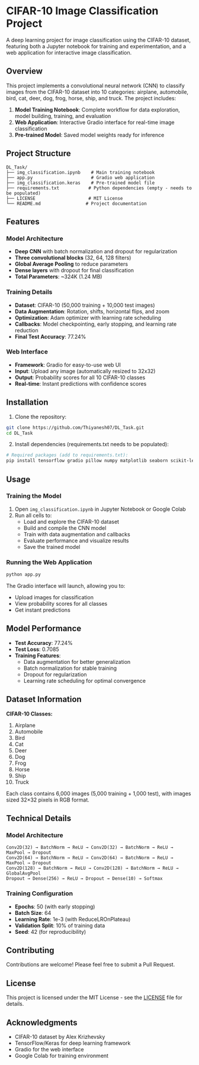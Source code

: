 # CIFAR-10 Image Classification Project

A deep learning project for image classification using the CIFAR-10 dataset, featuring both a Jupyter notebook for training and experimentation, and a web application for interactive image classification.

## Overview

This project implements a convolutional neural network (CNN) to classify images from the CIFAR-10 dataset into 10 categories: airplane, automobile, bird, cat, deer, dog, frog, horse, ship, and truck. The project includes:

1. **Model Training Notebook**: Complete workflow for data exploration, model building, training, and evaluation
2. **Web Application**: Interactive Gradio interface for real-time image classification
3. **Pre-trained Model**: Saved model weights ready for inference

## Project Structure

```
DL_Task/
├── img_classification.ipynb    # Main training notebook
├── app.py                      # Gradio web application
├── img_classification.keras    # Pre-trained model file
├── requirements.txt           # Python dependencies (empty - needs to be populated)
├── LICENSE                    # MIT License
└── README.md                 # Project documentation
```

## Features

### Model Architecture
- **Deep CNN** with batch normalization and dropout for regularization
- **Three convolutional blocks** (32, 64, 128 filters)
- **Global Average Pooling** to reduce parameters
- **Dense layers** with dropout for final classification
- **Total Parameters**: ~324K (1.24 MB)

### Training Details
- **Dataset**: CIFAR-10 (50,000 training + 10,000 test images)
- **Data Augmentation**: Rotation, shifts, horizontal flips, and zoom
- **Optimization**: Adam optimizer with learning rate scheduling
- **Callbacks**: Model checkpointing, early stopping, and learning rate reduction
- **Final Test Accuracy**: 77.24%

### Web Interface
- **Framework**: Gradio for easy-to-use web UI
- **Input**: Upload any image (automatically resized to 32x32)
- **Output**: Probability scores for all 10 CIFAR-10 classes
- **Real-time**: Instant predictions with confidence scores

## Installation

1. Clone the repository:
```bash
git clone https://github.com/Thiyanesh07/DL_Task.git
cd DL_Task
```

2. Install dependencies (requirements.txt needs to be populated):
```bash
# Required packages (add to requirements.txt):
pip install tensorflow gradio pillow numpy matplotlib seaborn scikit-learn
```

## Usage

### Training the Model

1. Open `img_classification.ipynb` in Jupyter Notebook or Google Colab
2. Run all cells to:
   - Load and explore the CIFAR-10 dataset
   - Build and compile the CNN model
   - Train with data augmentation and callbacks
   - Evaluate performance and visualize results
   - Save the trained model

### Running the Web Application

```bash
python app.py
```

The Gradio interface will launch, allowing you to:
- Upload images for classification
- View probability scores for all classes
- Get instant predictions

## Model Performance

- **Test Accuracy**: 77.24%
- **Test Loss**: 0.7085
- **Training Features**: 
  - Data augmentation for better generalization
  - Batch normalization for stable training
  - Dropout for regularization
  - Learning rate scheduling for optimal convergence

## Dataset Information

**CIFAR-10 Classes:**
1. Airplane
2. Automobile
3. Bird
4. Cat
5. Deer
6. Dog
7. Frog
8. Horse
9. Ship
10. Truck

Each class contains 6,000 images (5,000 training + 1,000 test), with images sized 32×32 pixels in RGB format.

## Technical Details

### Model Architecture
```
Conv2D(32) → BatchNorm → ReLU → Conv2D(32) → BatchNorm → ReLU → MaxPool → Dropout
Conv2D(64) → BatchNorm → ReLU → Conv2D(64) → BatchNorm → ReLU → MaxPool → Dropout
Conv2D(128) → BatchNorm → ReLU → Conv2D(128) → BatchNorm → ReLU → GlobalAvgPool
Dropout → Dense(256) → ReLU → Dropout → Dense(10) → Softmax
```

### Training Configuration
- **Epochs**: 50 (with early stopping)
- **Batch Size**: 64
- **Learning Rate**: 1e-3 (with ReduceLROnPlateau)
- **Validation Split**: 10% of training data
- **Seed**: 42 (for reproducibility)

## Contributing

Contributions are welcome! Please feel free to submit a Pull Request.

## License

This project is licensed under the MIT License - see the [LICENSE](LICENSE) file for details.

## Acknowledgments

- CIFAR-10 dataset by Alex Krizhevsky
- TensorFlow/Keras for deep learning framework
- Gradio for the web interface
- Google Colab for training environment
